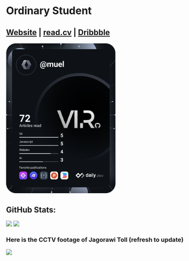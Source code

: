 # Ordinary Student
[Website](https://vsam.my.id) |
[read.cv](https://read.cv/xy) |
[Dribbble](https://dribbble.com/diosamuel)
---
<a href="https://app.daily.dev/login"><img src="./devcard.svg" width="300" alt="Samuel's Dev Card"/></a>

## GitHub Stats:
![](https://github-readme-stats.vercel.app/api?username=diosamuel&theme=dark&hide_border=false&include_all_commits=true&count_private=true)
![](https://github-readme-stats.vercel.app/api/top-langs/?username=diosamuel&theme=dark&hide_border=false&include_all_commits=true&count_private=true&layout=compact)

<h3>Here is the CCTV footage of Jagorawi Toll (refresh to update)</h3>
<!-- <img src="https://jid.jasamarga.com/cctv2/8ad5b84?tx=1646733773121&t=20220915105759169" width=500/> -->

<img src="https://jid.jasamarga.com/cctv2/3679696?tx=1646733773121&t=202209141723179311718882610984" width=500/>
